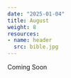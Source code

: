 ```yaml
---
date: "2025-01-04"
title: August
weight: 8
resources:
- name: header
  src: bible.jpg
---
```


Coming Soon
